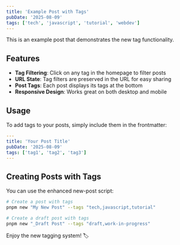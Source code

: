 ```yaml
---
title: 'Example Post with Tags'
pubDate: '2025-08-09'
tags: ['tech', 'javascript', 'tutorial', 'webdev']
---
```


This is an example post that demonstrates the new tag functionality.

## Features

- **Tag Filtering**: Click on any tag in the homepage to filter posts
- **URL State**: Tag filters are preserved in the URL for easy sharing
- **Post Tags**: Each post displays its tags at the bottom
- **Responsive Design**: Works great on both desktop and mobile

## Usage

To add tags to your posts, simply include them in the frontmatter:

```yaml
---
title: 'Your Post Title'
pubDate: '2025-08-09'
tags: ['tag1', 'tag2', 'tag3']
---
```

## Creating Posts with Tags

You can use the enhanced new-post script:

```bash
# Create a post with tags
pnpm new "My New Post" --tags "tech,javascript,tutorial"

# Create a draft post with tags
pnpm new "_Draft Post" --tags "draft,work-in-progress"
```

Enjoy the new tagging system! 🏷️